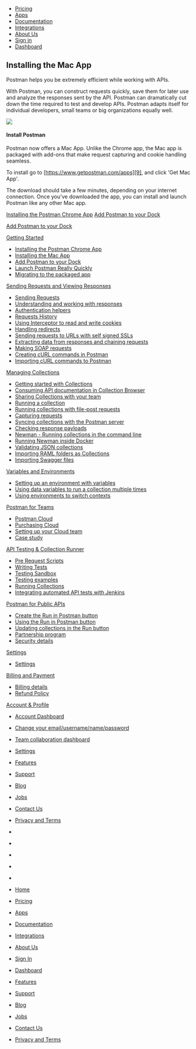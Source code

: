 [][0]

* [Pricing][1]
* [Apps][2]
* [Documentation][3]
* [Integrations][4]
* [About Us][5]
* [Sign in][6]
* [Dashboard][7]

## Installing the Mac App

Postman helps you be extremely efficient while working with APIs.

With Postman, you can construct requests quickly, save them for later use and analyze the responses sent by the API. Postman can dramatically cut down the time required to test and develop APIs. Postman adapts itself for individual developers, small teams or big organizations equally well.

[![](https://www.getpostman.com/img/v1/docs/thumbs/1.png)
][8]

#### Install Postman

Postman now offers a Mac App. Unlike the Chrome app, the Mac app is packaged with add-ons that make request capturing and cookie handling seamless. 

To install go to [https://www.getpostman.com/apps][9], and click 'Get Mac App'.

The download should take a few minutes, depending on your internet connection. Once you've downloaded the app, you can install and launch Postman like any other Mac app.

[Installing the Postman Chrome App][10]
[Add Postman to your Dock][11]

[Add Postman to your Dock][11]

[Getting Started][12]

* [Installing the Postman Chrome App
][10]
* [Installing the Mac App
][13]
* [Add Postman to your Dock
][11]
* [Launch Postman Really Quickly
][14]
* [Migrating to the packaged app
][15]

[Sending Requests and Viewing Responses][16]

* [Sending Requests
][17]
* [Understanding and working with responses
][18]
* [Authentication helpers
][19]
* [Requests History 
][20]
* [Using Interceptor to read and write cookies
][21]
* [Handling redirects
][22]
* [Sending requests to URLs with self signed SSLs
][23]
* [Extracting data from responses and chaining requests
][24]
* [Making SOAP requests
][25]
* [Creating cURL commands in Postman
][26]
* [Importing cURL commands to Postman
][27]

[Managing Collections][28]

* [Getting started with Collections
][29]
* [Consuming API documentation in Collection Browser
][30]
* [Sharing Collections with your team
][31]
* [Running a collection
][32]
* [Running collections with file-post requests
][33]
* [Capturing requests
][34]
* [Syncing collections with the Postman server
][35]
* [Checking response payloads
][36]
* [Newman - Running collections in the command line 
][37]
* [Running Newman inside Docker
][38]
* [Validating JSON collections
][39]
* [Importing RAML folders as Collections
][40]
* [Importing Swagger files
][41]

[Variables and Environments][42]

* [Setting up an environment with variables
][43]
* [Using data variables to run a collection multiple times
][44]
* [Using environments to switch contexts
][45]

[Postman for Teams][46]

* [Postman Cloud
][47]
* [Purchasing Cloud
][48]
* [Setting up your Cloud team
][49]
* [Case study
][50]

[API Testing & Collection Runner][51]

* [Pre Request Scripts
][52]
* [Writing Tests
][53]
* [Testing Sandbox
][54]
* [Testing examples
][55]
* [Running Collections
][56]
* [Integrating automated API tests with Jenkins
][57]

[Postman for Public APIs][58]

* [Create the Run in Postman button
][59]
* [Using the Run in Postman button
][60]
* [Updating collections in the Run button
][61]
* [Partnership program
][62]
* [Security details
][63]

[Settings][64]

* [Settings
][65]

[Billing and Payment][66]

* [Billing details
][67]
* [Refund Policy
][68]

[Account & Profile][69]

* [Account Dashboard
][70]
* [Change your email/username/name/password
][71]
* [Team collaboration dashboard
][72]
* [Settings
][65]

* [Features][73]
* [Support][74]
* [Blog][75]
* [Jobs][76]
* [Contact Us][77]
* [Privacy and Terms][78]

* [][79]
* [][80]
* [][81]
* [][82]
* [][83]

* [Home][0]
* [Pricing][1]
* [Apps][2]
* [Documentation][3]
* [Integrations][4]
* [About Us][5]
* [Sign In][6]
* [Dashboard][7]

* [Features][73]
* [Support][74]
* [Blog][75]
* [Jobs][76]
* [Contact Us][77]
* [Privacy and Terms][78]


[0]: /
[1]: /pricing
[2]: /apps
[3]: /docs/
[4]: /integrations
[5]: /about-us
[6]: https://app.getpostman.com/signup?redirect=web
[7]: https://app.getpostman.com/
[8]: https://www.getpostman.com/img/v1/docs/source/1.png
[9]: https://www.getpostman.com/apps
[10]: /docs/introduction
[11]: /docs/launch
[12]: #collapse-0
[13]: /docs/install_mac
[14]: /docs/launch_chrome_quickly
[15]: /docs/migration
[16]: #collapse-1
[17]: /docs/requests
[18]: /docs/responses
[19]: /docs/helpers
[20]: /docs/history
[21]: /docs/interceptor_cookies
[22]: /docs/handling_redirects
[23]: /docs/self_signed_certs
[24]: /docs/chaining_requests
[25]: /docs/soap_requests
[26]: /docs/creating_curl
[27]: /docs/importing_curl
[28]: #collapse-2
[29]: /docs/collections
[30]: /docs/consuming_api_documentation
[31]: /docs/sharing
[32]: /docs/running_collections
[33]: /docs/run_file_post_requests
[34]: /docs/capture
[35]: /docs/sync_overview
[36]: /docs/checking_payload_responses
[37]: /docs/newman_intro
[38]: /docs/newman_in_docker
[39]: /docs/validating_json_collections
[40]: /docs/importing_folders
[41]: /docs/importing_swagger
[42]: #collapse-3
[43]: /docs/environments
[44]: /docs/multiple_instances
[45]: /docs/test_multi_environments
[46]: #collapse-4
[47]: /docs/cloud
[48]: /docs/buying_cloud
[49]: /docs/cloud_team_setup
[50]: http://blog.getpostman.com/2015/12/10/belong-keeps-its-architecture-in-order-with-postman/
[51]: #collapse-5
[52]: /docs/pre_request_scripts
[53]: /docs/writing_tests
[54]: /docs/sandbox
[55]: /docs/testing_examples
[56]: /docs/running_collections-1
[57]: /docs/integrating_with_jenkins
[58]: #collapse-6
[59]: /docs/run_button
[60]: /docs/run_button_ux
[61]: /docs/update_run_button
[62]: /docs/run_partner_prog
[63]: /docs/run_security
[64]: #collapse-7
[65]: /docs/settings
[66]: #collapse-8
[67]: /docs/billing_details
[68]: /refunds
[69]: #collapse-9
[70]: /dashboard
[71]: /dashboard/edit#
[72]: /dashboard/teams
[73]: /apps#changelog
[74]: /support
[75]: http://blog.getpostman.com
[76]: /jobs/
[77]: /contact-us
[78]: /licenses/privacy
[79]: https://twitter.com/postmanclient
[80]: https://www.facebook.com/getpostman
[81]: http://blog.getpostman.com/
[82]: https://plus.google.com/+Getpostman
[83]: https://github.com/postmanlabs
